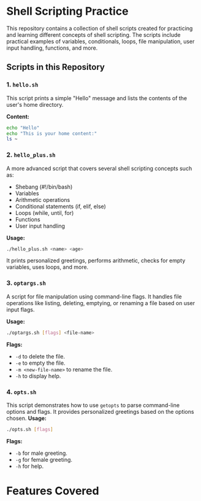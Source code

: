# Shell Scripting Practice

This repository contains a collection of shell scripts created for practicing and learning different concepts of shell scripting. The scripts include practical examples of variables, conditionals, loops, file manipulation, user input handling, functions, and more.

## Scripts in this Repository

### 1. `hello.sh`
This script prints a simple "Hello" message and lists the contents of the user's home directory.

**Content:**
```bash
echo "Hello"
echo "This is your home content:"
ls ~
```

### 2. `hello_plus.sh`

A more advanced script that covers several shell scripting concepts such as:

- Shebang (#!/bin/bash)
- Variables
- Arithmetic operations
- Conditional statements (if, elif, else)
- Loops (while, until, for)
- Functions
- User input handling

**Usage:**
```bash
./hello_plus.sh <name> <age>
```
It prints personalized greetings, performs arithmetic, checks for empty variables, uses loops, and more.

### 3. `optargs.sh`

A script for file manipulation using command-line flags. It handles file operations like listing, deleting, emptying, or renaming a file based on user input flags.

**Usage:**
```bash
./optargs.sh [flags] <file-name>
```
**Flags:**
- ``` -d ``` to delete the file.
- ``` -e ``` to empty the file.
- ``` -m <new-file-name> ``` to rename the file.
- ``` -h ``` to display help.

### 4. `opts.sh`
This script demonstrates how to use `getopts` to parse command-line options and flags. It provides personalized greetings based on the options chosen.
**Usage:**
```bash
./opts.sh [flags]
```
**Flags:**
- ``` -b ``` for male greeting.
- ``` -g ``` for female greeting.
- ``` -h ``` for help.

# Features Covered
